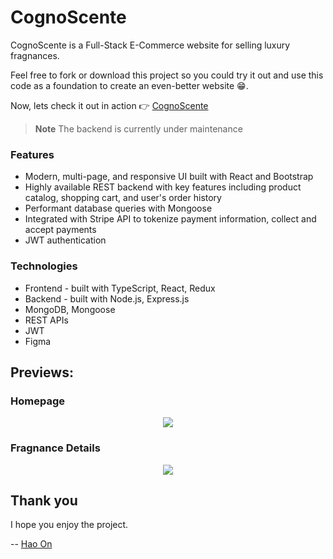 # CognoScente
CognoScente is a Full-Stack E-Commerce website for selling luxury fragnances.

Feel free to fork or download this project so you could try it out and use this code as a foundation to create an even-better website :grin:.

Now, lets check it out in action :point_right: [CognoScente](https://ho-cognoscente.netlify.app)
> **Note**
> The backend is currently under maintenance

### Features
- Modern, multi-page, and responsive UI built with React and Bootstrap
- Highly available REST backend with key features including product catalog, shopping cart, and user's order history
- Performant database queries with Mongoose
- Integrated with Stripe API to tokenize payment information, collect and accept payments
- JWT authentication

### Technologies
- Frontend - built with TypeScript, React, Redux
- Backend - built with Node.js, Express.js
- MongoDB, Mongoose
- REST APIs
- JWT
- Figma
  
## Previews:

### Homepage

<p align="center">
  <img src="Homepage.gif">
</p>

### Fragnance Details

<p align="center">
  <img src="FragnanceDetails.gif">
</p>

## Thank you

I hope you enjoy the project.

-- [Hao On](https://www.linkedin.com/in/hao-on/)

